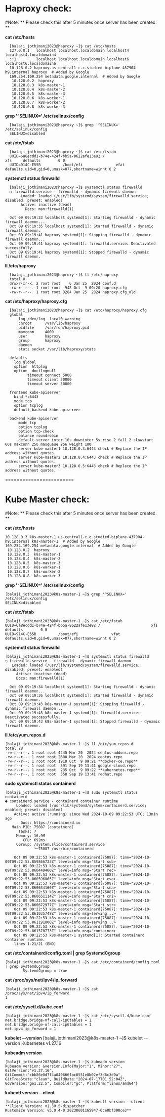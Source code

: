   Haproxy check:
===============

#Note: 
**  Please check this after 5 minutes once server has been created. **


**cat /etc/hosts**

      [balaji_jothimani2023@haproxy ~]$ cat /etc/hosts
      127.0.0.1   localhost localhost.localdomain localhost4 localhost4.localdomain4
      ::1         localhost localhost.localdomain localhost6 localhost6.localdomain6
      10.128.0.2 haproxy.us-central1-c.c.studied-biplane-437904-h9.internal haproxy  # Added by Google
      169.254.169.254 metadata.google.internal  # Added by Google
       10.128.0.2  haproxy
       10.128.0.3  k8s-master-1
       10.128.0.4  k8s-master-2
       10.128.0.5  k8s-master-3
       10.128.0.6  k8s-worker-1
       10.128.0.7  k8s-worker-2
       10.128.0.8  k8s-worker-3

**grep '^SELINUX=' /etc/selinux/config**

      [balaji_jothimani2023@haproxy ~]$ grep '^SELINUX=' /etc/selinux/config
      SELINUX=disabled

**cat /etc/fstab**

      [balaji_jothimani2023@haproxy ~]$ cat /etc/fstab
      UUID=6a8ecdd1-b74e-424f-bb5a-8622afe13e82 /                       xfs     defaults        0 0
      UUID=914C-E55B          /boot/efi               vfat    defaults,uid=0,gid=0,umask=077,shortname=winnt 0 2

**systemctl status firewalld**

      [balaji_jothimani2023@haproxy ~]$ systemctl status firewalld
      ○ firewalld.service - firewalld - dynamic firewall daemon
           Loaded: loaded (/usr/lib/systemd/system/firewalld.service; disabled; preset: enabled)
           Active: inactive (dead)
             Docs: man:firewalld(1)

      Oct 09 09:19:33 localhost systemd[1]: Starting firewalld - dynamic firewall daemon...
      Oct 09 09:19:35 localhost systemd[1]: Started firewalld - dynamic firewall daemon.
      Oct 09 09:19:41 haproxy systemd[1]: Stopping firewalld - dynamic firewall daemon...
      Oct 09 09:19:41 haproxy systemd[1]: firewalld.service: Deactivated successfully.
      Oct 09 09:19:41 haproxy systemd[1]: Stopped firewalld - dynamic firewall daemon.

**ll /etc/haproxy**

      [balaji_jothimani2023@haproxy ~]$ ll /etc/haproxy
      total 8
      drwxr-xr-x. 2 root root    6 Jan 25  2024 conf.d
      -rw-r--r--. 1 root root  948 Oct  9 09:20 haproxy.cfg
      -rw-r--r--. 1 root root 3284 Jan 25  2024 haproxy.cfg_old

**cat /etc/haproxy/haproxy.cfg**

      [balaji_jothimani2023@haproxy ~]$ cat /etc/haproxy/haproxy.cfg
      global
          log /dev/log  local0 warning
          chroot      /var/lib/haproxy
          pidfile     /var/run/haproxy.pid
          maxconn     4000
          user        haproxy
          group       haproxy
          daemon
          stats socket /var/lib/haproxy/stats

      defaults
        log global
        option  httplog
        option  dontlognull
              timeout connect 5000
              timeout client 50000
              timeout server 50000

      frontend kube-apiserver
        bind *:6443
        mode tcp
        option tcplog
        default_backend kube-apiserver

      backend kube-apiserver
          mode tcp
          option tcplog
          option tcp-check
          balance roundrobin
          default-server inter 10s downinter 5s rise 2 fall 2 slowstart 60s maxconn 250 maxqueue 256 weight 100
          server kube-master1 10.128.0.3:6443 check # Replace the IP address without quotes.
          server kube-master2 10.128.0.4:6443 check # Replace the IP address without quotes.
          server kube-master3 10.128.0.5:6443 check # Replace the IP address without quotes.


========================

Kube Master check:
========================

#Note: 
**  Please check this after 5 minutes once server has been created. **


**cat /etc/hosts**

    10.128.0.3 k8s-master-1.us-central1-c.c.studied-biplane-437904-h9.internal k8s-master-1  # Added by Google
    169.254.169.254 metadata.google.internal  # Added by Google
     10.128.0.2  haproxy
     10.128.0.3  k8s-master-1
     10.128.0.4  k8s-master-2
     10.128.0.5  k8s-master-3
     10.128.0.6  k8s-worker-1
     10.128.0.7  k8s-worker-2
     10.128.0.8  k8s-worker-3

**grep '^SELINUX=' /etc/selinux/config**

    [balaji_jothimani2023@k8s-master-1 ~]$ grep '^SELINUX=' /etc/selinux/config
    SELINUX=disabled

**cat /etc/fstab**

    [balaji_jothimani2023@k8s-master-1 ~]$ cat /etc/fstab
    UUID=6a8ecdd1-b74e-424f-bb5a-8622afe13e82 /                       xfs     defaults        0 0
    UUID=914C-E55B          /boot/efi               vfat    defaults,uid=0,gid=0,umask=077,shortname=winnt 0 2

**systemctl status firewalld**

    [balaji_jothimani2023@k8s-master-1 ~]$ systemctl status firewalld
    ○ firewalld.service - firewalld - dynamic firewall daemon
       Loaded: loaded (/usr/lib/systemd/system/firewalld.service; disabled; preset: enabled)
         Active: inactive (dead)
         Docs: man:firewalld(1)
  
      Oct 09 09:19:34 localhost systemd[1]: Starting firewalld - dynamic firewall daemon...
      Oct 09 09:19:36 localhost systemd[1]: Started firewalld - dynamic firewall daemon.
      Oct 09 09:19:43 k8s-master-1 systemd[1]: Stopping firewalld - dynamic firewall daemon...
      Oct 09 09:19:43 k8s-master-1 systemd[1]: firewalld.service: Deactivated successfully.
      Oct 09 09:19:43 k8s-master-1 systemd[1]: Stopped firewalld - dynamic firewall daemon.

**ll /etc/yum.repos.d**

    [balaji_jothimani2023@k8s-master-1 ~]$ ll /etc/yum.repos.d
    total 28
    -rw-r--r--. 1 root root 4245 Mar 20  2024 centos-addons.repo
    -rw-r--r--. 1 root root 2600 Mar 20  2024 centos.repo
    -rw-r--r--. 1 root root 1919 Oct  9 09:21 **docker-ce.repo**
    -rw-r--r--. 1 root root  591 Sep 19 13:41 google-cloud.repo
    -rw-r--r--. 1 root root  235 Oct  9 09:22 **kubernetes.repo**
    -rw-r--r--. 1 root root  358 Sep 19 13:41 redhat.repo

**sudo systemctl status containerd**

    [balaji_jothimani2023@k8s-master-1 ~]$ sudo systemctl status containerd
    ● containerd.service - containerd container runtime
         Loaded: loaded (/usr/lib/systemd/system/containerd.service; enabled; preset: disabled)
        Active: active (running) since Wed 2024-10-09 09:22:53 UTC; 13min ago
           Docs: https://containerd.io
       Main PID: 75087 (containerd)
          Tasks: 7
         Memory: 16.9M
            CPU: 692ms
         CGroup: /system.slice/containerd.service
                 └─75087 /usr/bin/containerd

        Oct 09 09:22:53 k8s-master-1 containerd[75087]: time="2024-10-09T09:22:53.859866723Z" level=info msg="Start sub>
        Oct 09 09:22:53 k8s-master-1 containerd[75087]: time="2024-10-09T09:22:53.860449460Z" level=info msg="Start rec>
        Oct 09 09:22:53 k8s-master-1 containerd[75087]: time="2024-10-09T09:22:53.860596865Z" level=info msg="Start eve>
        Oct 09 09:22:53 k8s-master-1 containerd[75087]: time="2024-10-09T09:22:53.860634160Z" level=info msg="Start sna>
        Oct 09 09:22:53 k8s-master-1 containerd[75087]: time="2024-10-09T09:22:53.860651114Z" level=info msg="Start cni>
        Oct 09 09:22:53 k8s-master-1 containerd[75087]: time="2024-10-09T09:22:53.860672977Z" level=info msg="Start str>
        Oct 09 09:22:53 k8s-master-1 containerd[75087]: time="2024-10-09T09:22:53.861035748Z" level=info msg=serving...>
        Oct 09 09:22:53 k8s-master-1 containerd[75087]: time="2024-10-09T09:22:53.861191800Z" level=info msg=serving...>
        Oct 09 09:22:53 k8s-master-1 containerd[75087]: time="2024-10-09T09:22:53.861570773Z" level=info msg="container>
        Oct 09 09:22:53 k8s-master-1 systemd[1]: Started containerd container runtime.
        lines 1-21/21 (END)

**cat /etc/containerd/config.toml | grep SystemdCgroup**

    [balaji_jothimani2023@k8s-master-1 ~]$ cat /etc/containerd/config.toml | grep SystemdCgroup
            SystemdCgroup = true

**cat /proc/sys/net/ipv4/ip_forward**

    [balaji_jothimani2023@k8s-master-1 ~]$ cat /proc/sys/net/ipv4/ip_forward
    1

**cat /etc/sysctl.d/kube.conf**

    [balaji_jothimani2023@k8s-master-1 ~]$ cat /etc/sysctl.d/kube.conf
    net.bridge.bridge-nf-call-ip6tables = 1
    net.bridge.bridge-nf-call-ip6tables = 1
    net.ipv4.ip_forward = 1

**kubelet --version**
    [balaji_jothimani2023@k8s-master-1 ~]$ kubelet --version
       Kubernetes v1.27.16

**kubeadm version**

    [balaji_jothimani2023@k8s-master-1 ~]$ kubeadm version
    kubeadm version: &version.Info{Major:"1", Minor:"27", GitVersion:"v1.27.16", GitCommit:"cbb86e0d7f4a049666fac0551e8b02ef3d6c3d9a", GitTreeState:"clean", BuildDate:"2024-07-17T01:52:04Z",     GoVersion:"go1.22.5", Compiler:"gc", Platform:"linux/amd64"}


**kubectl version --client**

    [balaji_jothimani2023@k8s-master-1 ~]$ kubectl version --client
    **Client Version: v1.30.5-dispatcher
    Kustomize Version: v5.0.4-0.20230601165947-6ce0bf390ce3**
